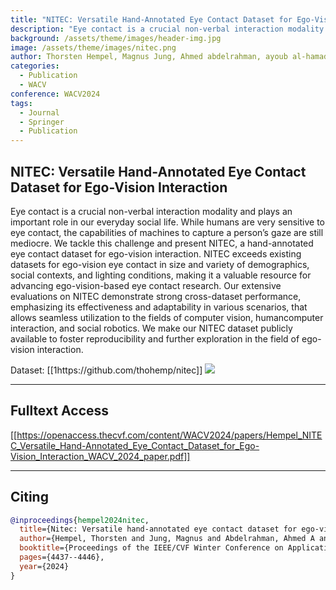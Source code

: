 ```yaml
---
title: "NITEC: Versatile Hand-Annotated Eye Contact Dataset for Ego-Vision\rInteraction"
description: "Eye contact is a crucial non-verbal interaction modality and plays an important role in our everyday social life.\rWhile humans are very sensitive to eye contact, the capabilities of machines to capture a person’s gaze are still\rmediocre. We tackle this challenge and present NITEC,\ra hand-annotated eye contact dataset for ego-vision interaction. NITEC exceeds existing datasets for ego-vision\reye contact in size and variety of demographics, social\rcontexts, and lighting conditions, making it a valuable\rresource for advancing ego-vision-based eye contact research. Our extensive evaluations on NITEC demonstrate\rstrong cross-dataset performance, emphasizing its effectiveness and adaptability in various scenarios, that allows\rseamless utilization to the fields of computer vision, humancomputer interaction, and social robotics. We make our\rNITEC dataset publicly available to foster reproducibility\rand further exploration in the field of ego-vision interaction."
background: /assets/theme/images/header-img.jpg
image: /assets/theme/images/nitec.png
author: Thorsten Hempel, Magnus Jung, Ahmed abdelrahman, ayoub al-hamadi
categories:
  - Publication
  - WACV
conference: WACV2024
tags:
  - Journal
  - Springer
  - Publication
---
```


## NITEC: Versatile Hand-Annotated Eye Contact Dataset for Ego-Vision Interaction

Eye contact is a crucial non-verbal interaction modality and plays an important role in our everyday social life. While humans are very sensitive to eye contact, the capabilities of machines to capture a person’s gaze are still mediocre. We tackle this challenge and present NITEC, a hand-annotated eye contact dataset for ego-vision interaction. NITEC exceeds existing datasets for ego-vision eye contact in size and variety of demographics, social contexts, and lighting conditions, making it a valuable resource for advancing ego-vision-based eye contact research. Our extensive evaluations on NITEC demonstrate strong cross-dataset performance, emphasizing its effectiveness and adaptability in various scenarios, that allows seamless utilization to the fields of computer vision, humancomputer interaction, and social robotics. We make our NITEC dataset publicly available to foster reproducibility and further exploration in the field of ego-vision interaction.

Dataset: [[1https://github.com/thohemp/nitec]]
![](/enabling/assets/theme/images/EyeContactBasedEngagementForHRI2025.png)

---

## Fulltext Access
[[https://openaccess.thecvf.com/content/WACV2024/papers/Hempel_NITEC_Versatile_Hand-Annotated_Eye_Contact_Dataset_for_Ego-Vision_Interaction_WACV_2024_paper.pdf]]

---

## Citing

```bibtex
@inproceedings{hempel2024nitec,
  title={Nitec: Versatile hand-annotated eye contact dataset for ego-vision interaction},
  author={Hempel, Thorsten and Jung, Magnus and Abdelrahman, Ahmed A and Al-Hamadi, Ayoub},
  booktitle={Proceedings of the IEEE/CVF Winter Conference on Applications of Computer Vision},
  pages={4437--4446},
  year={2024}
}
```